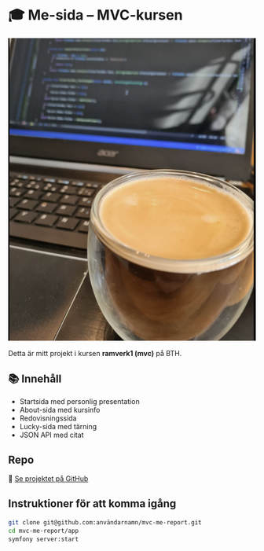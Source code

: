 # 🎓 Me-sida – MVC-kursen

![Headerbild](img/kod.png)

Detta är mitt projekt i kursen **ramverk1 (mvc)** på BTH.

## 📚 Innehåll

- Startsida med personlig presentation
- About-sida med kursinfo
- Redovisningssida 
- Lucky-sida med tärning
- JSON API med citat

## Repo  
🔗 [Se projektet på GitHub](https://github.com/jojjan-johansson/mvc-kmom01)

## Instruktioner för att komma igång

```bash
git clone git@github.com:användarnamn/mvc-me-report.git
cd mvc-me-report/app
symfony server:start
